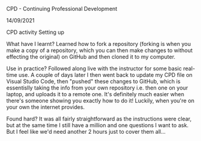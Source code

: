 CPD - Continuing Professional Development


14/09/2021

CPD activity
Setting up

What have I learnt?
Learned how to fork a repository (forking is when you make a copy of a repository, which you can then make changes to without effecting the original) on GitHub and then cloned it to my computer.

Use in practice?
Followed along live with the instructor for some basic real-time use. A couple of days later I then went back to update my CPD file on Visual Studio Code, then "pushed" these changes to GitHub, which is essentislly taking the info from your own repository i.e. then one on your laptop, and uploads it to a remote one. It's definitely much easier when there's someone showing you exactly how to do it! Luckily, when you're on your own the internet provides.

Found hard?
It was all fairly straightforward as the instructions were clear, but at the same time I still have a million and one questions I want to ask. But I feel like we'd need another 2 hours just to cover them all...